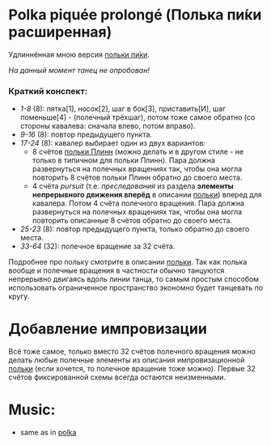 Polka piquée prolongé (Полька пи́ки расширенная)
==========================
Удлиннённая мною версия [польки пи́ки](polka-piquee.md).

_На данный момент танец не опробован!_

### Краткий конспект:

- _1-8_ (8): пятка[1], носок[2], шаг в бок[3], приставить[И], шаг поменьше[4] - (полечный трёхшаг), потом тоже самое обратно (со стороны кавалева: сначала влево, потом вправо).
- _9-16_ (8): повтор предыдущего пункта.
- _17-24_ (8): кавалер выбирает один из двух вариантов: 
  - 8 счётов [польки Плинн](polka-plinn.md) (можно делать и в другом стиле - не только в типичном для польки Плинн). Пара должна развернуться на полечных вращениях так, чтобы она могла повторить 8 счётов польки Плинн обратно до своего места.
  - 4 счёта _pursuit_ (т.е. _преследования_ из раздела __элементы непрерывного движения вперёд__ в описании [польки](polka.md)) вперед для кавалера. Потом 4 счёта полечного вращения. Пара должна развернуться на полечных вращениях так, чтобы она могла повторить описанные 8 счётов обратно до своего места.
- _25-23_ (8): повтор предыдущего пункта, только обратно до своего места.
- _33-64_ (32): полечное вращение за 32 счёта.

Подробнее про польку смотрите в описании [польки](polka.md). Так как полька вообще и полечные вращения в частности обычно танцуются непрерывно двигаясь вдоль линии танца, то самым простым способом использовать ограниченное пространство экономно будет танцевать по кругу. 

Добавление импровизации
=======================
Всё тоже самое, только вместо 32 счётов полечного вращения можно делать любые полечные элементы из описания импровизационной [польки](polka.md) (если хочется, то полечное вращение тоже можно). Первые 32 счётов фиксированной схемы всегда остаются неизменными.

Music:
======
- same as in [polka](polka.md)
